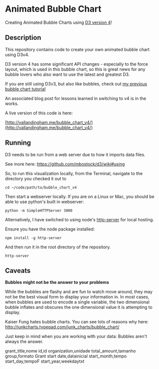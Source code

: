# Animated Bubble Chart

Creating Animated Bubble Charts using [D3 version 4](https://d3js.org/)!

## Description

This repository contains code to create your own animated bubble chart using D3v4.

D3 version 4 has some significant API changes - especially to the force layout, which
is used in this bubble chart, so this is great news for any bubble lovers who also
want to use the latest and greatest D3.

If you are still using D3v3, but also like bubbles,
check out [my previous bubble chart tutorial](http://vallandingham.me/bubble_charts_in_js.html)

An associated blog post for lessons learned in switching to v4 is in the works.

A live version of this code is here:

[http://vallandingham.me/bubble_chart_v4/](http://vallandingham.me/bubble_chart_v4/)

## Running

D3 needs to be run from a web server due to how it imports data files.

See more here: https://github.com/mbostock/d3/wiki#using

So, to run this visualization locally, from the Terminal, navigate to the directory you checked it out to

```
cd ~/code/path/to/bubble_chart_v4
```

Then start a webserver locally. If you are on a Linux or Mac, you should be able to use python's built in webserver:

```
python -m SimpleHTTPServer 3000
```

Alternatively, I have switched to using node's [http-server](https://www.npmjs.com/package/http-server)
for local hosting.

Ensure you have the node package installed:

```
npm install -g http-server
```

And then run it in the root directory of the repository.

```
http-server
```

## Caveats

**Bubbles might not be the answer to your problems**

While the bubbles are flashy and are fun to watch move around, they may not be the best visual form to display your information in. In most cases, when bubbles are used to encode a single variable, the two dimensional bubble inflates and obscures the one dimensional value it is attempting to display.

Kaiser Fung hates bubble charts. You can see lots of reasons why here: http://junkcharts.typepad.com/junk_charts/bubble_chart/

Just keep in mind when you are working with your data: Bubbles aren't always the answer.


grant_title,nome
id,id
organization,unidade
total_amount,tamanho
group,formato
Grant start date,datainicial
start_month,tempo
start_day,tempoF
start_year,weekdaytxt 
